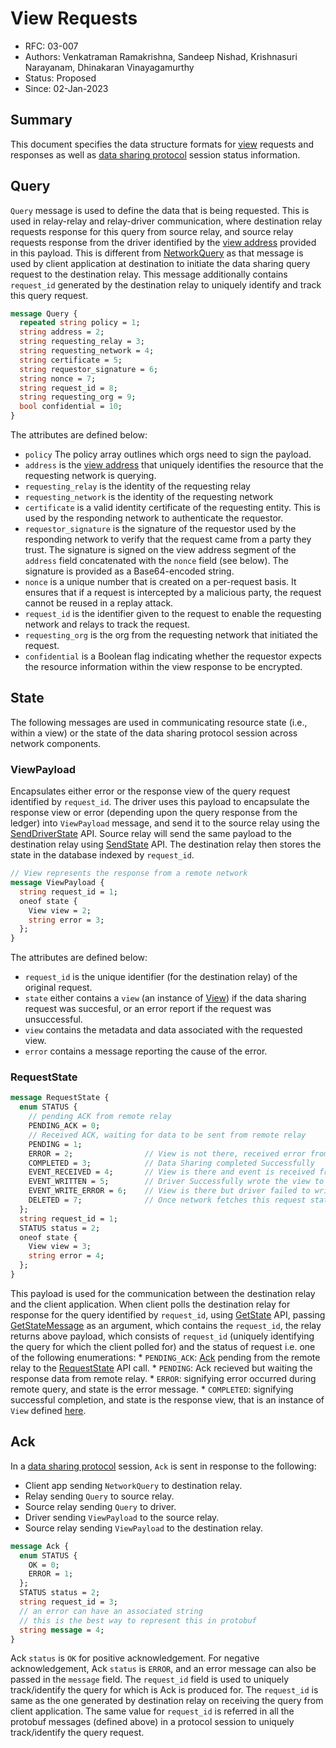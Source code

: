<!--
 Copyright IBM Corp. All Rights Reserved.

 SPDX-License-Identifier: CC-BY-4.0
 -->
# View Requests

- RFC: 03-007
- Authors: Venkatraman Ramakrishna, Sandeep Nishad, Krishnasuri Narayanam, Dhinakaran Vinayagamurthy
- Status: Proposed
- Since: 02-Jan-2023

## Summary

This document specifies the data structure formats for [view](../../models/ledger/views.md) requests and responses as well as [data sharing protocol](../../protocols/data-sharing/generic.md) session status information.

## Query

`Query` message is used to define the data that is being requested. This is used in relay-relay and relay-driver communication, where destination relay requests response for this query from source relay, and source relay requests response from the driver identified by the [view address](../../formats/views/addressing.md) provided in this payload. This is different from [NetworkQuery](../communication/relay.md#networkquery) as that message is used by client application at destination to initiate the data sharing query request to the destination relay. This message additionally contains `request_id` generated by the destination relay to uniquely identify and track this query request.

```protobuf
message Query {
  repeated string policy = 1;
  string address = 2;
  string requesting_relay = 3;
  string requesting_network = 4;
  string certificate = 5;
  string requestor_signature = 6;
  string nonce = 7;
  string request_id = 8;
  string requesting_org = 9;
  bool confidential = 10;
}
```
The attributes are defined below:
- `policy` The policy array outlines which orgs need to sign the payload.
- `address` is the [view address](./addressing.md) that uniquely identifies the resource that the requesting network is querying.
- `requesting_relay` is the identity of the requesting relay
- `requesting_network` is the identity of the requesting network
- `certificate` is a valid identity certificate of the requesting entity. This is used by the responding network to authenticate the requestor.
- `requestor_signature` is the signature of the requestor used by the responding network to verify that the request came from a party they trust. The signature is signed on the view address segment of the `address` field concatenated with the `nonce` field (see below). The signature is provided as a Base64-encoded string.
- `nonce` is a unique number that is created on a per-request basis. It ensures that if a request is intercepted by a malicious party, the request cannot be reused in a replay attack.
- `request_id` is the identifier given to the request to enable the requesting network and relays to track the request.
- `requesting_org` is the org from the requesting network that initiated the request.
- `confidential` is a Boolean flag indicating whether the requestor expects the resource information within the view response to be encrypted.

## State

The following messages are used in communicating resource state (i.e., within a view) or the state of the data sharing protocol session across network components.

### ViewPayload

Encapsulates either error or the response view of the query request identified by `request_id`. The driver uses this payload to encapsulate the response view or error (depending upon the query response from the ledger) into `ViewPayload` message, and send it to the source relay using the [SendDriverState](../../models/infrastructure/relays.md#api-for-driver) API. Source relay will send the same payload to the destination relay using [SendState](../../models/infrastructure/relays.md#api-for-other-relays) API. The destination relay then stores the state in the database indexed by `request_id`. 

```protobuf
// View represents the response from a remote network
message ViewPayload {
  string request_id = 1;
  oneof state {
    View view = 2;
    string error = 3;
  };
}
```
The attributes are defined below:
- `request_id` is the unique identifier (for the destination relay) of the original request.
- `state` either contains a `view` (an instance of [View](./definition.md)) if the data sharing request was succesful, or an error report if the request was unsuccessful.
- `view` contains the metadata and data associated with the requested view.
- `error` contains a message reporting the cause of the error.

### RequestState

```protobuf
message RequestState {
  enum STATUS {
    // pending ACK from remote relay
    PENDING_ACK = 0;
    // Received ACK, waiting for data to be sent from remote relay
    PENDING = 1;
    ERROR = 2;                // View is not there, received error from remote relay
    COMPLETED = 3;            // Data Sharing completed Successfully
    EVENT_RECEIVED = 4;       // View is there and event is received from remote relay
    EVENT_WRITTEN = 5;        // Driver Successfully wrote the view to ledger
    EVENT_WRITE_ERROR = 6;    // View is there but driver failed to write
    DELETED = 7;              // Once network fetches this request state, mark it delete for cleanup later on
  };
  string request_id = 1;
  STATUS status = 2;
  oneof state {
    View view = 3;
    string error = 4;
  };
}
```

This payload is used for the communication between the destination relay and the client application. When client polls the destination relay for response for the query identified by `request_id`, using [GetState](../../models/infrastructure/relays.md#api-for-application-client) API, passing [GetStateMessage](../communication/relay.md#getstatemessage) as an argument, which contains the `request_id`, the relay returns above payload, which consists of `request_id` (uniquely identifying the query for which the client polled for) and the status of request i.e. one of the following enumerations:
    * `PENDING_ACK`: [Ack](#ack) pending from the remote relay to the [RequestState](../../models/infrastructure/relays.md#api-for-other-relays) API call.
    * `PENDING`: Ack recieved but waiting the response data from remote relay.
    * `ERROR`: signifying error occurred during remote query, and state is the error message.
    * `COMPLETED`: signifying successful completion, and state is the response view, that is an instance of `View` defined [here](./definition.md).

## Ack

In a [data sharing protocol](../../protocols/data-sharing/generic.md) session, `Ack` is sent in response to the following:
* Client app sending `NetworkQuery` to destination relay.
* Relay sending `Query` to source relay.
* Source relay sending `Query` to driver.
* Driver sending `ViewPayload` to the source relay.
* Source relay sending `ViewPayload` to the destination relay.

```protobuf
message Ack {
  enum STATUS {
    OK = 0;
    ERROR = 1;
  };
  STATUS status = 2;
  string request_id = 3;
  // an error can have an associated string
  // this is the best way to represent this in protobuf
  string message = 4;
}
```

Ack `status` is `OK` for positive acknowledgement. For negative acknowledgement, Ack `status` is `ERROR`, and an error message can also be passed in the `message` field. The `request_id` field is used to uniquely track/identify the query for which is Ack is produced for. The `request_id` is same as the one generated by destination relay on receiving the query from client application. The same value for `request_id` is referred in all the protobuf messages (defined above) in a protocol session to uniquely track/identify the query request.
  
